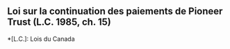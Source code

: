 ## Loi sur la continuation des paiements de Pioneer Trust (L.C. 1985, ch. 15)
  *[L.C.]: Lois du Canada
